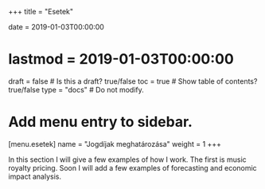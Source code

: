+++
title = "Esetek"

date = 2019-01-03T00:00:00
# lastmod = 2019-01-03T00:00:00

draft = false  # Is this a draft? true/false
toc = true  # Show table of contents? true/false
type = "docs"  # Do not modify.

# Add menu entry to sidebar.
[menu.esetek]
  name = "Jogdíjak meghatározása"
  weight = 1
+++

In this section I will give a few examples of how I work.  The first is music royalty pricing. Soon I will add a few examples of forecasting and economic impact analysis.

